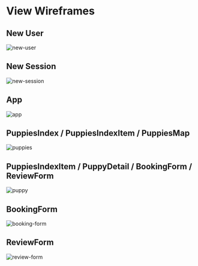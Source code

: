 # View Wireframes

## New User
![new-user]

## New Session
![new-session]

## App
![app]

## PuppiesIndex / PuppiesIndexItem / PuppiesMap
![puppies]

## PuppiesIndexItem / PuppyDetail / BookingForm / ReviewForm
![puppy]

## BookingForm
![booking-form]

## ReviewForm
![review-form]

[new-user]: ./wireframes/new_user.png
[new-session]: ./wireframes/new_session.png
[app]: ./wireframes/app.png
[puppy]: ./wireframes/root_puppy.png
[puppies]: ./wireframes/root_puppies.png
[booking-form]: ./wireframes/booking_form.png
[review-form]: ./wireframes/review_form.png
